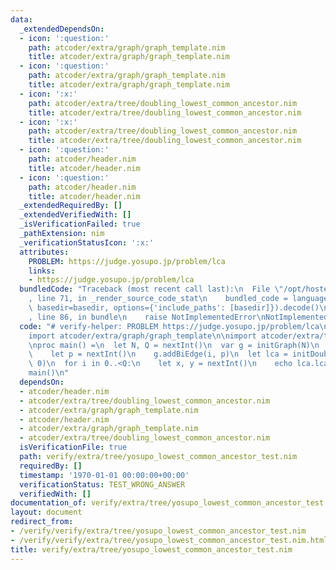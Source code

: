 ```yaml
---
data:
  _extendedDependsOn:
  - icon: ':question:'
    path: atcoder/extra/graph/graph_template.nim
    title: atcoder/extra/graph/graph_template.nim
  - icon: ':question:'
    path: atcoder/extra/graph/graph_template.nim
    title: atcoder/extra/graph/graph_template.nim
  - icon: ':x:'
    path: atcoder/extra/tree/doubling_lowest_common_ancestor.nim
    title: atcoder/extra/tree/doubling_lowest_common_ancestor.nim
  - icon: ':x:'
    path: atcoder/extra/tree/doubling_lowest_common_ancestor.nim
    title: atcoder/extra/tree/doubling_lowest_common_ancestor.nim
  - icon: ':question:'
    path: atcoder/header.nim
    title: atcoder/header.nim
  - icon: ':question:'
    path: atcoder/header.nim
    title: atcoder/header.nim
  _extendedRequiredBy: []
  _extendedVerifiedWith: []
  _isVerificationFailed: true
  _pathExtension: nim
  _verificationStatusIcon: ':x:'
  attributes:
    PROBLEM: https://judge.yosupo.jp/problem/lca
    links:
    - https://judge.yosupo.jp/problem/lca
  bundledCode: "Traceback (most recent call last):\n  File \"/opt/hostedtoolcache/Python/3.9.6/x64/lib/python3.9/site-packages/onlinejudge_verify/documentation/build.py\"\
    , line 71, in _render_source_code_stat\n    bundled_code = language.bundle(stat.path,\
    \ basedir=basedir, options={'include_paths': [basedir]}).decode()\n  File \"/opt/hostedtoolcache/Python/3.9.6/x64/lib/python3.9/site-packages/onlinejudge_verify/languages/nim.py\"\
    , line 86, in bundle\n    raise NotImplementedError\nNotImplementedError\n"
  code: "# verify-helper: PROBLEM https://judge.yosupo.jp/problem/lca\n\ninclude atcoder/header\n\
    import atcoder/extra/graph/graph_template\n\nimport atcoder/extra/tree/doubling_lowest_common_ancestor\n\
    \nproc main() =\n  let N, Q = nextInt()\n  var g = initGraph(N)\n  for i in 1..<N:\n\
    \    let p = nextInt()\n    g.addBiEdge(i, p)\n  let lca = initDoublingLowestCommonAncestor(g,\
    \ 0)\n  for i in 0..<Q:\n    let x, y = nextInt()\n    echo lca.lca(x, y)\n\n\
    main()\n"
  dependsOn:
  - atcoder/header.nim
  - atcoder/extra/tree/doubling_lowest_common_ancestor.nim
  - atcoder/extra/graph/graph_template.nim
  - atcoder/header.nim
  - atcoder/extra/graph/graph_template.nim
  - atcoder/extra/tree/doubling_lowest_common_ancestor.nim
  isVerificationFile: true
  path: verify/extra/tree/yosupo_lowest_common_ancestor_test.nim
  requiredBy: []
  timestamp: '1970-01-01 00:00:00+00:00'
  verificationStatus: TEST_WRONG_ANSWER
  verifiedWith: []
documentation_of: verify/extra/tree/yosupo_lowest_common_ancestor_test.nim
layout: document
redirect_from:
- /verify/verify/extra/tree/yosupo_lowest_common_ancestor_test.nim
- /verify/verify/extra/tree/yosupo_lowest_common_ancestor_test.nim.html
title: verify/extra/tree/yosupo_lowest_common_ancestor_test.nim
---
```

